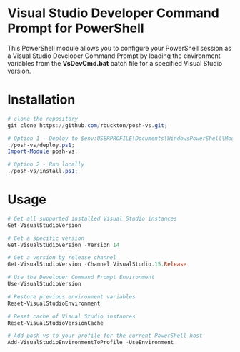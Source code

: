 # Visual Studio Developer Command Prompt for PowerShell
This PowerShell module allows you to configure your PowerShell session as a Visual Studio Developer
Command Prompt by loading the environment variables from the **VsDevCmd.bat** batch file for a
specified Visual Studio version.

# Installation

```powershell
# clone the repository
git clone https://github.com/rbuckton/posh-vs.git;

# Option 1 - Deploy to $env:USERPROFILE\Documents\WindowsPowerShell\Modules
./posh-vs/deploy.ps1;
Import-Module posh-vs;

# Option 2 - Run locally
./posh-vs/install.ps1;
```

# Usage

```powershell
# Get all supported installed Visual Studio instances
Get-VisualStudioVersion

# Get a specific version
Get-VisualStudioVersion -Version 14

# Get a version by release channel
Get-VisualStudioVersion -Channel VisualStudio.15.Release

# Use the Developer Command Prompt Environment
Use-VisualStudioVersion

# Restore previous environment variables
Reset-VisualStudioEnvironment

# Reset cache of Visual Studio instances
Reset-VisualStudioVersionCache

# Add posh-vs to your profile for the current PowerShell host
Add-VisualStudioEnvironmentToProfile -UseEnvironment
```